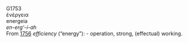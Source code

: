 <body>
  <p>G1753<br>  ἐνέργεια  <br> energeia  <br><i>en-erg‘-i-ah </i><br>From <a href="g1756.htm">1756</a>  <i>efficiency</i> (“energy”): - operation, strong, (effectual) working.<br></p>
 </body>